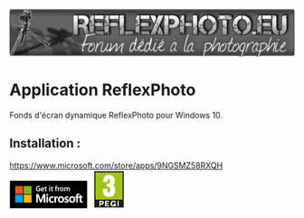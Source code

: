 <p align="center">
<img src="https://github.com/ReflexPhoto/ReflexPhotoWPF/raw/main/logorp.png">
</p>

# Application ReflexPhoto
Fonds d'écran dynamique ReflexPhoto pour Windows 10.



## Installation :
https://www.microsoft.com/store/apps/9NGSMZ58RXQH<br>
![alt text](https://github.com/ReflexPhoto/ReflexPhotoWPF/raw/main/storelogo.png) ![alt text](https://github.com/ReflexPhoto/ReflexPhotoWPF/raw/main/pegi3.png)
